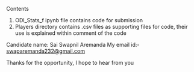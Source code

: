 Contents
1) ODI_Stats_f ipynb file contains code for submission
2) Players directory contains .csv files as supporting files for code, their use is explained within comment of the code

Candidate name: Sai Swapnil Aremanda
My email id:- swaparemanda232@gmail.com

Thanks for the opportunity, I hope to hear from you